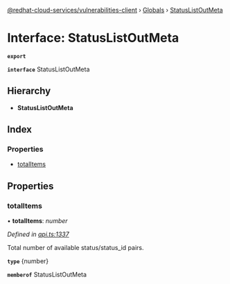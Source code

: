 [@redhat-cloud-services/vulnerabilities-client](../README.md) › [Globals](../globals.md) › [StatusListOutMeta](statuslistoutmeta.md)

# Interface: StatusListOutMeta

**`export`** 

**`interface`** StatusListOutMeta

## Hierarchy

* **StatusListOutMeta**

## Index

### Properties

* [totalItems](statuslistoutmeta.md#totalitems)

## Properties

###  totalItems

• **totalItems**: *number*

*Defined in [api.ts:1337](https://github.com/RedHatInsights/javascript-clients/blob/master/packages/vulnerabilities/api.ts#L1337)*

Total number of available status/status_id pairs.

**`type`** {number}

**`memberof`** StatusListOutMeta
